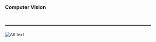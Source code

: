 ### Computer Vision
## ________________________________________________

![Alt text](https://upload.wikimedia.org/wikipedia/en/7/7d/Lenna_%28test_image%29.png)
